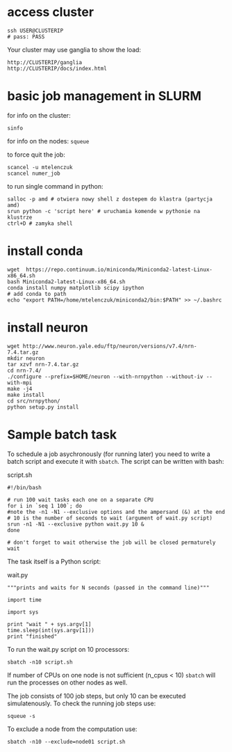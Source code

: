 # access cluster

```
ssh USER@CLUSTERIP
# pass: PASS
```

Your cluster may use ganglia to show the load:

```
http://CLUSTERIP/ganglia
http://CLUSTERIP/docs/index.html
```

# basic job management in SLURM

for info on the cluster:

`sinfo`

for info on the nodes:
`squeue`

to force quit the job:

```
scancel -u mtelenczuk
scancel numer_job
```

to run single command in python:

```
salloc -p amd # otwiera nowy shell z dostepem do klastra (partycja amd)
srun python -c 'script here' # uruchamia komende w pythonie na klustrze
ctrl+D # zamyka shell
```

# install conda

```
wget  https://repo.continuum.io/miniconda/Miniconda2-latest-Linux-x86_64.sh
bash Miniconda2-latest-Linux-x86_64.sh
conda install numpy matplotlib scipy ipython
# add conda to path
echo "export PATH=/home/mtelenczuk/miniconda2/bin:$PATH" >> ~/.bashrc
```


# install neuron

```
wget http://www.neuron.yale.edu/ftp/neuron/versions/v7.4/nrn-7.4.tar.gz
mkdir neuron
tar xzvf nrn-7.4.tar.gz 
cd nrn-7.4/
./configure --prefix=$HOME/neuron --with-nrnpython --without-iv --with-mpi
make -j4
make install
cd src/nrnpython/
python setup.py install
```

# Sample batch task

To schedule a job asychronously (for running later) you need to write a batch script and execute it with `sbatch`. The script
can be written with bash:

script.sh

```
#!/bin/bash

# run 100 wait tasks each one on a separate CPU
for i in `seq 1 100`; do
#note the -n1 -N1 --exclusive options and the ampersand (&) at the end
# 10 is the number of seconds to wait (argument of wait.py script)
srun -n1 -N1 --exclusive python wait.py 10 &
done

# don't forget to wait otherwise the job will be closed permaturely
wait
```

The task itself is a Python script:

wait.py

```
"""prints and waits for N seconds (passed in the command line)"""

import time

import sys

print "wait " + sys.argv[1]
time.sleep(int(sys.argv[1]))
print "finished"
```

To run the wait.py script on 10 processors:

`sbatch -n10 script.sh`

If number of CPUs on one node is not sufficient (n_cpus < 10) `sbatch` will run the processes on other nodes as well.

The job consists of 100 job steps, but only 10 can be executed simulatenously. To check the running job steps use:

`squeue -s`

To exclude a node from the computation use:

`sbatch -n10 --exclude=node01 script.sh`

